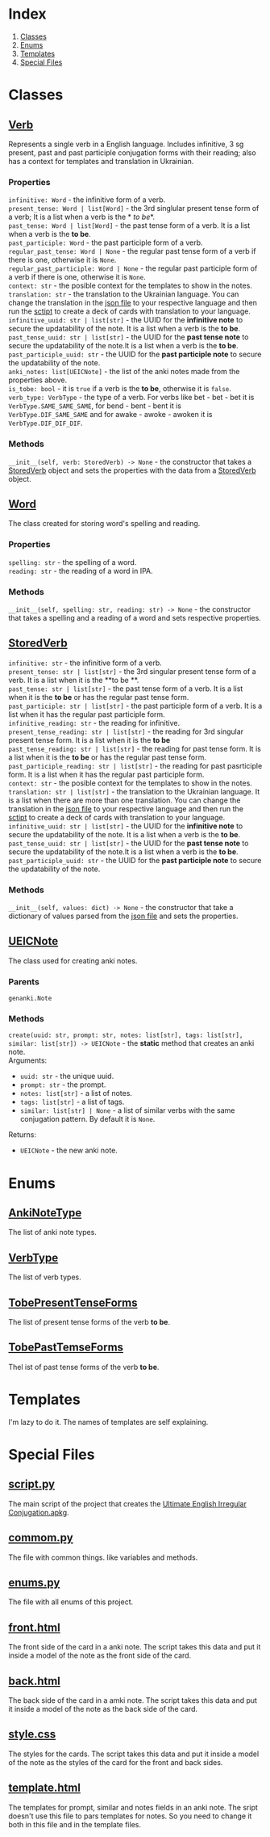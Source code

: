 # Index

1. [Classes](#classes)
2. [Enums](#enums)
3. [Templates](#templates)
4. [Special Files](#special-files)

# Classes

## [Verb](verb.py)

Represents a single verb in a English language. Includes infinitive, 3 sg present, past and past participle conjugation
forms with their reading; also has a context for templates and translation in Ukrainian.<br>

### Properties

`infinitive: Word` - the infinitive form of a verb.<br>
`present_tense: Word | list[Word]` - the 3rd singlular present tense form of a verb; It is a list when a verb is the *
*to be**.<br>
`past_tense: Word | list[Word]` - the past tense form of a verb. It is a list when a verb is the **to be**.<br>
`past_participle: Word` - the past participle form of a verb.<br>
`regular_past_tense: Word | None` - the regular past tense form of a verb if there is one, otherwise it is `None`.<br>
`regular_past_participle: Word | None` - the regular past participle form of a verb if there is one, otherwise it
is `None`.<br>
`context: str` - the posible context for the templates to show in the notes.<br>
`translation: str` - the translation to the Ukrainian language. You can change the translation in
the [json file](static/Eng%20Irregular%20Verbs.json) to your respective language and then run the [sctipt](main.py) to
create a deck of cards with translation to your language.<br>
`infinitive_uuid: str | list[str]` - the UUID for the **infinitive note** to secure the updatability of the note. It is
a list when a verb is the **to be**.<br>
`past_tense_uuid: str | list[str]` - the UUID for the **past tense note** to secure the updatability of the note.It is a
list when a verb is the **to be**.<br>
`past_participle_uuid: str` - the UUID for the **past participle note** to secure the updatability of the note.<br>
`anki_notes: list[UEICNote]` - the list of the anki notes made from the properties above.<br>
`is_tobe: bool` - it is `true` if a verb is the **to be**, otherwise it is `false`.<br>
`verb_type: VerbType` - the type of a verb. For verbs like bet - bet - bet it is `VerbType.SAME_SAME_SAME`, for bend -
bent - bent it is `VerbType.DIF_SAME_SAME` and for awake - awoke - awoken it is `VerbType.DIF_DIF_DIF`.<br>

### Methods

`__init__(self, verb: StoredVerb) -> None` - the constructor that takes a [StoredVerb](stored_verb.py) object and sets
the properties with the data from a [StoredVerb](stored_verb.py) object.<br>

## [Word](verb.py)

The class created for storing word's spelling and reading.<br>

### Properties

`spelling: str` - the spelling of a word.<br>
`reading: str` - the reading of a word in IPA.<br>

### Methods

`__init__(self, spelling: str, reading: str) -> None` - the constructor that takes a spelling and a reading of a word
and sets respective properties.<br>

## [StoredVerb](stored_verb.py)

`infinitive: str` - the infinitive form of a verb.<br>
`present_tense: str | list[str]` - the 3rd singular present tense form of a verb. It is a list when it is the **to be
**.<br>
`past_tense: str | list[str]` - the past tense form of a verb. It is a list when it is the **to be** or has the regular
past tense form.<br>
`past_participle: str | list[str]` - the past participle form of a verb. It is a list when it has the regular past
participle form.<br>
`infinitive_reading: str` - the reading for infinitive.<br>
`present_tense_reading: str | list[str]` - the reading for 3rd singular present tense form. It is a list when it is the
**to be**<br>
`past_tense_reading: str | list[str]` - the reading for past tense form. It is a list when it is the **to be** or has
the regular past tense form.<br>
`past_participle_reading: str | list[str]` - the reading for past pasrticiple form. It is a list when it has the regular
past participle form.<br>
`context: str` - the posible context for the templates to show in the notes.<br>
`translation: str | list[str]` - the translation to the Ukrainian language. It is a list when there are more than one
translation. You can change the translation in the [json file](static/Eng%20Irregular%20Verbs.json) to your respective
language and then run the [sctipt](main.py) to create a deck of cards with translation to your language.<br>
`infinitive_uuid: str | list[str]` - the UUID for the **infinitive note** to secure the updatability of the note. It is
a list when a verb is the **to be**.<br>
`past_tense_uuid: str | list[str]` - the UUID for the **past tense note** to secure the updatability of the note.It is a
list when a verb is the **to be**.<br>
`past_participle_uuid: str` - the UUID for the **past participle note** to secure the updatability of the note.<br>

### Methods

`__init__(self, values: dict) -> None` - the constructor that take a dictionary of values parsed from
the [json file](static/Eng%20Irregular%20Verbs.json) and sets the properties.<br>

## [UEICNote](ueic_note.py)

The class used for creating anki notes.<br>

### Parents

`genanki.Note`

### Methods

`create(uuid: str, prompt: str, notes: list[str], tags: list[str], similar: list[str]) -> UEICNote` - the **static**
method that creates an anki note.<br>
Arguments:

- `uuid: str` - the unique uuid.
- `prompt: str` - the prompt.
- `notes: list[str]` - a list of notes.
- `tags: list[str]` - a list of tags.
- `similar: list[str] | None` - a list of similar verbs with the same conjugation pattern. By default it is `None`.

Returns:

- `UEICNote` - the new anki note.

# Enums

## [AnkiNoteType](enums.py)

The list of anki note types.<br>

## [VerbType](enums.py)

The list of verb types.<br>

## [TobePresentTenseForms](enums.py)

The list of present tense forms of the verb **to be**.<br>

## [TobePastTemseForms](enums.py)

Thel ist of past tense forms of the verb **to be**.<br>

# Templates

I'm lazy to do it. The names of templates are self explaining.

# Special Files

## [script.py](main.py)

The main script of the project that creates
the [Ultimate English Irregular Conjugation.apkg](Ultimate%20English%20Irregular%20Conjugation.apkg).<br>

## [commom.py](common.py)

The file with common things. like variables and methods.<br>

## [enums.py](enums.py)

The file with all enums of this project.<br>

## [front.html](static/front.html)

The front side of the card in a anki note. The script takes this data and put it inside a model of the note as the front
side of the card.<br>

## [back.html](static/back.html)

The back side of the card in a amki note. The script takes this data and put it inside a model of the note as the back
side of the card.<br>

## [style.css](static/style.css)

The styles for the cards. The script takes this data and put it inside a model of the note as the styles of the card for
the front and back sides.<br>

## [template.html](static/template.html)

The templates for prompt, similar and notes fields in an anki note. The sript doesn't use this file to pars templates
for notes. So you need to change it both in this file and in the template files.<br>